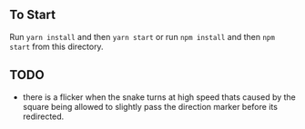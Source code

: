 ## To Start

Run `yarn install` and then `yarn start` or run `npm install` and then `npm start` from this directory.

## TODO
- there is a flicker when the snake turns at high speed thats caused by the square being allowed to slightly pass the direction marker before its redirected.

